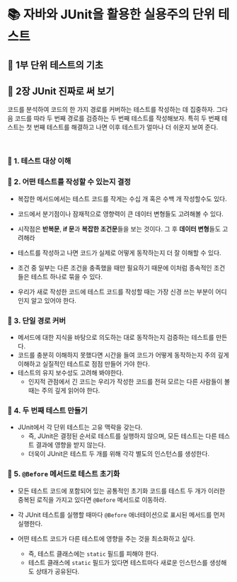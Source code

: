 # 📚 자바와 JUnit을 활용한 실용주의 단위 테스트 
## 📖 1부 단위 테스트의 기초 
## 🔎 2장 JUnit 진짜로 써 보기 

코드를 분석하여 코드의 한 가지 경로를 커버하는 테스트를 작성하는 데 집중하자. 
그다음 코드를 따라 두 번째 경로를 검증하는 두 번째 테스트를 작성해보자. 
특히 두 번째 테스트는 첫 번째 테스트를 해결하고 나면 이후 테스트가 얼마나 더 쉬운지 보여 준다. 

<br>

### 📍 1. 테스트 대상 이해 
### 📍 2. 어떤 테스트를 작성할 수 있는지 결정

- 복잡한 메서드에서는 테스트 코드를 작게는 수십 개 혹은 수백 개 작성할수도 있다. 
- 코드에서 분기점이나 잠재적으로 영향력이 큰 데이터 변형들도 고려해볼 수 있다. 
- 시작점은 **반복문**, **if 문**과 **복잡한 조건문**들을 보는 것이다. 그 후 **데이터 변형**들도 고려해라 

- 테스트를 작성하고 나면 코드가 실제로 어떻게 동작하는지 더 잘 이해할 수 있다. 
- 조건 중 일부는 다른 조건을 충족했을 때만 필요하기 때문에 이처럼 종속적인 조건들은 테스트 하나로 묶을 수 있다. 
- 우리가 새로 작성한 코드에 테스트 코드를 작성할 때는 가장 신경 쓰는 부분이 어디인지 알고 있어야 한다. 

### 📍 3. 단일 경로 커버

- 메서드에 대한 지식을 바탕으로 의도하는 대로 동작하는지 검증하는 테스트를 만든다. 
- 코드를 충분히 이해하지 못했다면 시간을 들여 코드가 어떻게 동작하는지 주의 깊게 이해하고 실질적인 테스트로 점점 만들어 가야 한다. 
- 테스트의 유지 보수성도 고려해 봐야한다. 
  - 인지적 관점에서 긴 코드는 우리가 작성한 코드를 전혀 모르는 다른 사람들이 볼 때는 주의 깊게 읽어야 한다. 

### 📍 4. 두 번째 테스트 만들기 

- JUnit에서 각 단위 테스트는 고유 맥락을 갖는다. 
  - 즉, JUnit은 결정된 순서로 테스트를 실행하지 않으며, 모든 테스트는 다른 테스트 결과에 영향을 받지 않는다. 
  - 더욱이 JUnit은 테스트 두 개를 위해 각각 별도의 인스턴스를 생성한다. 

### 📍 5. `@Before` 메서드로 테스트 초기화 
- 모든 테스트 코드에 포함되어 있는 공통적인 초기화 코드를 테스트 두 개가 이러한 중복된 로직을 가지고 있다면 `@Before` 메서드로 이동하라.
- 각 JUnit 테스트를 실행할 때마다 `@Before` 애너테이션으로 표시된 메서드를 먼저 실행한다. 

- 어떤 테스트 코드가 다른 테스트에 영향을 주는 것을 최소화하고 싶다.
  - 즉, 테스트 클래스에는 `static` 필드를 피해야 한다. 
  - 테스트 클래스에 `static` 필드가 있다면 테스트마다 새로운 인스턴스를 생성해도 상태가 공유된다.